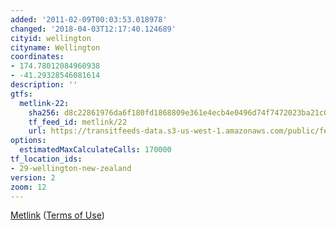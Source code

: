 ```yaml
---
added: '2011-02-09T00:03:53.018978'
changed: '2018-04-03T12:17:40.124689'
cityid: wellington
cityname: Wellington
coordinates:
- 174.78012084960938
- -41.29328546081614
description: ''
gtfs:
  metlink-22:
    sha256: d8c22861976da6f180fd1868809e361e4ecb4e0496d74f7472023ba21c09d776
    tf_feed_id: metlink/22
    url: https://transitfeeds-data.s3-us-west-1.amazonaws.com/public/feeds/metlink/22/20180314/gtfs.zip
options:
  estimatedMaxCalculateCalls: 170000
tf_location_ids:
- 29-wellington-new-zealand
version: 2
zoom: 12
---
```


[Metlink](http://www.metlink.org.nz/) ([Terms of Use](http://www.metlink.org.nz/gtf-terms-of-use/))
